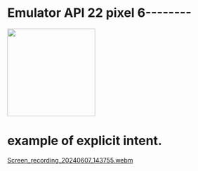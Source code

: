 # Emulator API 22 pixel 6--------

<img src="https://user-images.githubusercontent.com/link-to-your-image.png](https://github.com/Shivam9456Singh/Explicit_Intents/assets/113454708/e04772fa-cbbf-4333-9af9-3b05395ffe71" width="200" />

# example of explicit intent.

[Screen_recording_20240607_143755.webm](https://github.com/Shivam9456Singh/Explicit_Intents/assets/113454708/2717be37-1732-4b3f-9c7a-2712ec8042c4)


